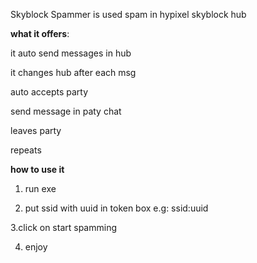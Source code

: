 Skyblock Spammer is used spam in hypixel skyblock hub

**what it offers**:

it auto send messages in hub

it changes hub after each msg

auto accepts party

send message in paty chat

leaves party 

repeats

**how to use it**

1. run exe

2. put ssid with uuid in token box e.g: ssid:uuid

3.click on start spamming

4. enjoy
